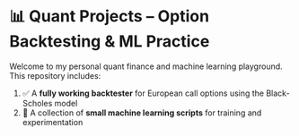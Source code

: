 # 📊 Quant Projects – Option Backtesting & ML Practice

Welcome to my personal quant finance and machine learning playground.  
This repository includes:

1. ✅ A **fully working backtester** for European call options using the Black-Scholes model
2. 🤖 A collection of **small machine learning scripts** for training and experimentation
